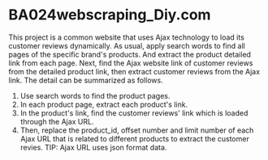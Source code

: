 # BA024webscraping_Diy.com
This project is a common website that uses Ajax technology to load its customer reviews dynamically.
As usual, apply search words to find all pages of the specific brand's products. And extract the product detailed link from each page.
Next, find the Ajax website link of customer reviews from the detailed product link, then extract customer reviews from the Ajax link.
The detail can be summarized as follows.
1. Use search words to find the product pages.
2. In each product page, extract each product's link.
3. In the product's link, find the customer reviews' link which is loaded through the Ajax URL.
4. Then, replace the product_id, offset number and limit number of each Ajax URL that is related to different products to extract the customer revies.
TIP: Ajax URL uses json format data.
